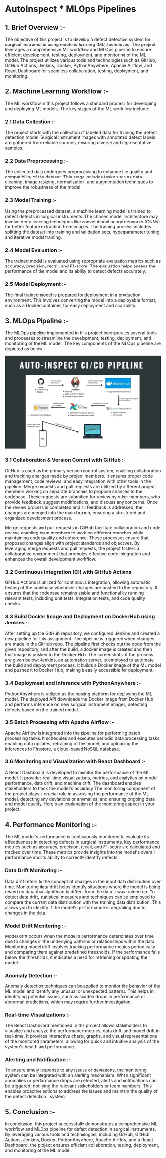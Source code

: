 # AutoInspect * MLOps Pipelines

## 1. Brief Overview :-
The objective of this project is to develop a defect detection system for surgical instruments using machine learning (ML) techniques. The project leverages a comprehensive ML workflow and MLOps pipeline to ensure efficient development, testing, deployment, and monitoring of the ML model. The project utilizes various tools and technologies such as GitHub, GitHub Actions, Jenkins, Docker, PythonAnywhere, Apache Airflow, and React Dashboard for seamless collaboration, testing, deployment, and monitoring.

## 2. Machine Learning Workflow :-
The ML workflow in this project follows a standard process for developing and deploying ML models. The key stages of the ML workflow include:
 
### 2.1 Data Collection :- 
The project starts with the collection of labeled data for training the defect detection model. Surgical instrument images with annotated defect labels are gathered from reliable sources, ensuring diverse and representative samples.

### 2.2 Data Preprocessing :- 
The collected data undergoes preprocessing to enhance the quality and compatibility of the dataset. This stage includes tasks such as data cleaning, image resizing, normalization, and augmentation techniques to improve the robustness of the model.

### 2.3 Model Training :- 
Using the preprocessed dataset, a machine learning model is trained to detect defects in surgical instruments. The chosen model architecture may involve deep learning techniques like convolutional neural networks (CNNs) for better feature extraction from images. The training process includes splitting the dataset into training and validation sets, hyperparameter tuning, and iterative model training.

### 2.4 Model Evaluation :- 
The trained model is evaluated using appropriate evaluation metrics such as accuracy, precision, recall, and F1-score. The evaluation helps assess the performance of the model and its ability to detect defects accurately.

### 2.5 Model Deployment :- 
The final trained model is prepared for deployment in a production environment. This involves converting the model into a deployable format, such as a Docker container, for easy deployment and scalability.

## 3. MLOps Pipeline :-
The MLOps pipeline implemented in this project incorporates several tools and processes to streamline the development, testing, deployment, and monitoring of the ML model. The key components of the MLOps pipeline are depicted as below :

![CI/CD Arhitecture](https://github.com/MuhammadSaqib001/AutoInspect-CICD-Pipelines/blob/main/cicd.jpg)

### 3.1 Collaboration & Version Control with GitHub :-
GitHub is used as the primary version control system, enabling collaboration and tracking changes made by project members. It ensures proper code management, code reviews, and easy integration with other tools in the pipeline. Merge requests and pull requests are utilized by different project members working on separate branches to propose changes to the codebase. These requests are submitted for review by other members, who provide feedback, suggest modifications, and discuss any concerns. Once the review process is completed and all feedback is addressed, the changes are merged into the main branch, ensuring a structured and organized development process.

Merge requests and pull requests in GitHub facilitate collaboration and code review, enabling team members to work on different branches while maintaining code quality and coherence. These processes ensure that proposed changes align with project standards and objectives. By leveraging merge requests and pull requests, the project fosters a collaborative environment that promotes effective code integration and enhances the overall development workflow.

### 3.2 Continuous Integration (CI) with GitHub Actions
GitHub Actions is utilized for continuous integration, allowing automatic testing of the codebase whenever changes are pushed to the repository. It ensures that the codebase remains stable and functional by running relevant tests, including unit tests, integration tests, and code quality checks.

### 3.3 Build Docker Image and Deployment on DockerHub using Jenkins :-
After setting up the GitHub repository, we configured Jenkins and created a new pipeline for this assignment. The pipeline is triggered when changes are made in the GitHub repo. The pipeline first checks out the code from the given repository, and after the build, a docker image is created and then that image is pushed to the Docker Hub. The screenshots of the process are given below: Jenkins, an automation server, is employed to automate the build and deployment process. It builds a Docker image of the ML model and pushes it to Docker Hub, making it easily accessible for deployment.

### 3.4 Deployment and Inference with PythonAnywhere :-
PythonAnywhere is utilized as the hosting platform for deploying the ML model. The deployed API downloads the Docker image from Docker Hub and performs inference on new surgical instrument images, detecting defects based on the trained model.

### 3.5 Batch Processing with Apache Airflow :-
Apache Airflow is integrated into the pipeline for performing batch processing tasks. It schedules and executes periodic data processing tasks, enabling data updates, retraining of the model, and uploading the inferences to Firestore, a cloud-based NoSQL database.

### 3.6 Monitoring and Visualization with React Dashboard :-
A React Dashboard is developed to monitor the performance of the ML model. It provides real-time visualizations, metrics, and analytics on model performance, data drift, and machine drift. The dashboard enables stakeholders to track the model's accuracy The monitoring component of the project plays a crucial role in assessing the performance of the ML model, detecting any deviations or anomalies, and ensuring ongoing data and model quality. Here's an
explanation of the monitoring aspect in your project:

## 4. Performance Monitoring :- 
The ML model's performance is continuously monitored to evaluate its effectiveness in detecting defects in surgical instruments. Key performance metrics such as accuracy, precision, recall, and F1-score are calculated and tracked over time. These metrics provide insights into the model's overall performance and its ability to correctly identify defects. 

### Data Drift Monitoring :-
Data drift refers to the concept of changes in the input data distribution over time. Monitoring data drift helps identify situations where the model is being tested on data that significantly differs from the data it was trained on. To detect data drift, statistical measures and techniques can be employed to compare the current data distribution with the training data distribution. This allows you to identify if the model's performance is degrading due to changes in the data.

### Model Drift Monitoring :- 
Model drift occurs when the model's performance deteriorates over time due to changes in the underlying patterns or relationships within the data. Monitoring model drift involves tracking performance metrics periodically and comparing them against predefined thresholds. If the performance falls below the thresholds, it indicates a need for retraining or updating the model.

### Anomaly Detection :- 
Anomaly detection techniques can be applied to monitor the behavior of the ML model and identify any unusual or unexpected patterns. This helps in identifying potential issues, such as sudden drops in performance or abnormal predictions, which may require further investigation.

### Real-time Visualizations :- 
The React Dashboard mentioned in the project allows stakeholders to visualize and analyze the performance metrics, data drift, and model drift in real-time. It provides interactive charts, graphs, and visual representations of the monitored parameters, allowing for quick and intuitive analysis of the system's health and performance.

### Alerting and Notification :- 
To ensure timely response to any issues or deviations, the monitoring system can be integrated with an alerting mechanism. When significant anomalies or performance drops are detected, alerts and notifications can be triggered, notifying the relevant stakeholders or team members. This enables proactive actions to address the issues and maintain the quality of the defect detection .
system.

## 5. Conclusion :-
In conclusion, this project successfully demonstrates a comprehensive ML workflow and MLOps pipeline for defect detection in surgical instruments. By leveraging various tools and technologies, including GitHub, GitHub Actions, Jenkins, Docker, PythonAnywhere, Apache Airflow, and a React Dashboard, the project ensures efficient collaboration, testing, deployment, and monitoring of the ML model.
